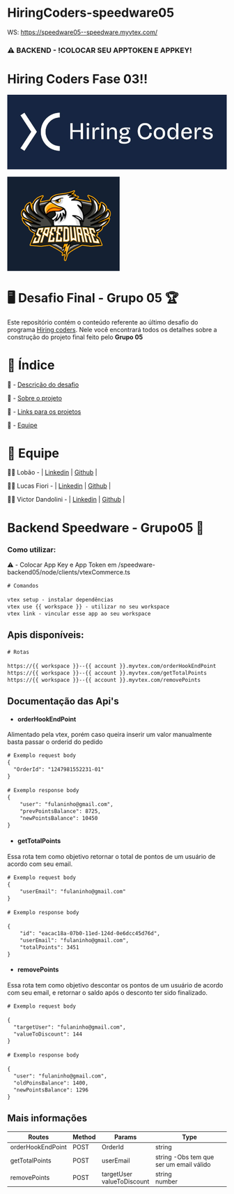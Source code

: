 # HiringCoders-speedware05

WS: https://speedware05--speedware.myvtex.com/
### ⚠️ BACKEND - !COLOCAR SEU APPTOKEN E APPKEY!

# Hiring Coders Fase 03!!

![logo-hiring-coders](https://github.com/diosneygomes/desafio-final-gama-academy-vtex/blob/main/logo-hiring-coders.png)

![logo-hiring-coders](https://github.com/devlobao84/front-speedeware05/blob/main/SPEED.png)

# :desktop_computer: Desafio Final - Grupo 05 :trophy:

Este repositório contém o conteúdo referente ao último desafio do programa <a href="https://www.hiringcoders.com.br/">Hiring coders</a>.
Nele você encontrará todos os detalhes sobre a construção do projeto final feito pelo **Grupo 05**

# :notebook: Índice

<a name="ancora"></a>
:pushpin: - [Descrição do desafio](#ancora1)

:pushpin: - [Sobre o projeto](#ancora2)

:pushpin: - [Links para os projetos](#ancora3)

:pushpin: - [Equipe](#ancora4)


<a id="ancora4"></a>
# :1st_place_medal: Equipe

:pouting_man: Lobão - | <a href="https://www.linkedin.com/in/jonaslobo/">Linkedin</a> | <a href ="https://github.com/devlobao84">Github</a> |

:pouting_man: Lucas Fiori - | <a href="https://www.linkedin.com/in/lucas-rodrigues-fiori-763326196/">Linkedin</a> | <a href ="https://github.com/lucasrfiori">Github</a> |

:pouting_man: Victor Dandolini - | <a href="https://www.linkedin.com/in/victordandolini/">Linkedin</a> | <a href ="https://github.com/victordandolini">Github</a> |

# Backend Speedware - Grupo05 🦅

### Como utilizar:
⚠️ - Colocar App Key e App Token em /speedware-backend05/node/clients/vtexCommerce.ts

```
# Comandos

vtex setup - instalar dependências
vtex use {{ workspace }} - utilizar no seu workspace
vtex link - vincular esse app ao seu workspace
```

## Apis disponíveis:

```
# Rotas

https://{{ workspace }}--{{ account }}.myvtex.com/orderHookEndPoint
https://{{ workspace }}--{{ account }}.myvtex.com/getTotalPoints
https://{{ workspace }}--{{ account }}.myvtex.com/removePoints

```

## Documentação das Api's

- #### orderHookEndPoint
Alimentado pela vtex, porém caso queira inserir um valor manualmente
basta passar o orderid do pedido

```
# Exemplo request body
{
  "OrderId": "1247981552231-01"
}

# Exemplo response body 
{
    "user": "fulaninho@gmail.com",
    "prevPointsBalance": 8725,
    "newPointsBalance": 10450
}
```

- #### getTotalPoints

Essa rota tem como objetivo retornar o total de pontos de um usuário
de acordo com seu email.

```
# Exemplo request body
{
    "userEmail": "fulaninho@gmail.com"
}

# Exemplo response body 

{
    "id": "eacac18a-07b0-11ed-124d-0e6dcc45d76d",
    "userEmail": "fulaninho@gmail.com",
    "totalPoints": 3451
}
```

- #### removePoints

Essa rota tem como objetivo descontar os pontos de um usuário de acordo com seu email,
e retornar o saldo após o desconto ter sido finalizado.

```
# Exemplo request body

{
  "targetUser": "fulaninho@gmail.com",
  "valueToDiscount": 144
}

# Exemplo response body 

{
  "user": "fulaninho@gmail.com",
  "oldPoinsBalance": 1400,
  "newPointsBalance": 1296
}

```

## Mais informações

| Routes            | Method | Params                     | Type                                    |
|-------------------|--------|----------------------------|-----------------------------------------|
| orderHookEndPoint | POST   | OrderId                    | string                                  |
| getTotalPoints    | POST   | userEmail                  | string -Obs tem que ser um email válido |
| removePoints      | POST   | targetUser</br> valueToDiscount | string</br> number                           |
